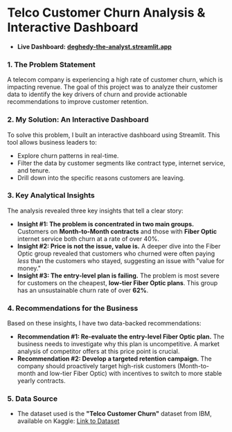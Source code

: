 # Telco Customer Churn Analysis & Interactive Dashboard

* **Live Dashboard:** **[deghedy-the-analyst.streamlit.app](https://deghedy-the-analyst.streamlit.app/)**

### 1. The Problem Statement

A telecom company is experiencing a high rate of customer churn, which is impacting revenue. The goal of this project was to analyze their customer data to identify the key drivers of churn and provide actionable recommendations to improve customer retention.

### 2. My Solution: An Interactive Dashboard

To solve this problem, I built an interactive dashboard using Streamlit. This tool allows business leaders to:

* Explore churn patterns in real-time.
* Filter the data by customer segments like contract type, internet service, and tenure.
* Drill down into the specific reasons customers are leaving.

### 3. Key Analytical Insights

The analysis revealed three key insights that tell a clear story:

* **Insight #1: The problem is concentrated in two main groups.** Customers on **Month-to-Month contracts** and those with **Fiber Optic** internet service both churn at a rate of over 40%.
* **Insight #2: Price is not the issue, value is.** A deeper dive into the Fiber Optic group revealed that customers who churned were often paying *less* than the customers who stayed, suggesting an issue with "value for money."
* **Insight #3: The entry-level plan is failing.** The problem is most severe for customers on the cheapest, **low-tier Fiber Optic plans**. This group has an unsustainable churn rate of over **62%**.

### 4. Recommendations for the Business

Based on these insights, I have two data-backed recommendations:

* **Recommendation #1: Re-evaluate the entry-level Fiber Optic plan.** The business needs to investigate why this plan is uncompetitive. A market analysis of competitor offers at this price point is crucial.
* **Recommendation #2: Develop a targeted retention campaign.** The company should proactively target high-risk customers (Month-to-month and low-tier Fiber Optic) with incentives to switch to more stable yearly contracts.

### 5. Data Source

* The dataset used is the **"Telco Customer Churn"** dataset from IBM, available on Kaggle: [Link to Dataset](https://www.kaggle.com/datasets/yeanzc/telco-customer-churn-ibm-dataset)